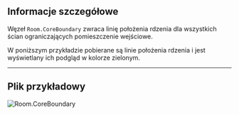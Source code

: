 ## Informacje szczegółowe
Węzeł `Room.CoreBoundary` zwraca linię położenia rdzenia dla wszystkich ścian ograniczających pomieszczenie wejściowe.

W poniższym przykładzie pobierane są linie położenia rdzenia i jest wyświetlany ich podgląd w kolorze zielonym.
___
## Plik przykładowy

![Room.CoreBoundary](./Revit.Elements.Room.CoreBoundary_img.jpg)
